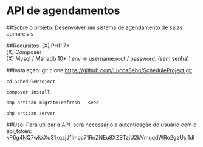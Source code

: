 # API de agendamentos

##Sobre o projeto:
Desenvolver um sistema de agendamento de salas comerciais

##Requisitos:
[X] PHP 7+  
[X] Composer  
[X] Mysql / Mariadb 10+ (.env -> username:root / password: (sem senha)  

##Instalaçao:
    git clone https://github.com/LuccaSehn/ScheduleProject.git  

    cd ScheduleProject  

    composer install  

    php artisan migrate:refresh --seed

    php artisan server
    
##Uso:
Para utilizar a API, será necessário a autenticação do usuário com o api_token: kP6g4NQ7wkxXo31xqzjJ1lmoc71RnZNEu8XZSTzjU2bVmuqdWRo2gzUsI1dI
